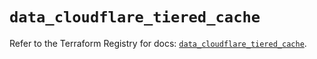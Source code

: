 # `data_cloudflare_tiered_cache`

Refer to the Terraform Registry for docs: [`data_cloudflare_tiered_cache`](https://registry.terraform.io/providers/cloudflare/cloudflare/5.11.0/docs/data-sources/tiered_cache).
